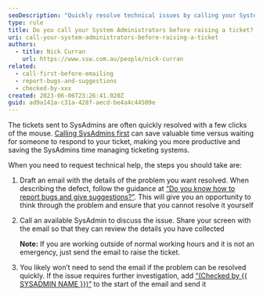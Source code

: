 ```yaml
---
seoDescription: "Quickly resolve technical issues by calling your System Administrators before raising a ticket, saving time and increasing productivity."
type: rule
title: Do you call your System Administrators before raising a ticket?
uri: call-your-system-administrators-before-raising-a-ticket
authors:
  - title: Nick Curran
    url: https://www.ssw.com.au/people/nick-curran
related:
  - call-first-before-emailing
  - report-bugs-and-suggestions
  - checked-by-xxx
created: 2023-06-06T23:26:41.020Z
guid: ad9a141a-c31a-428f-aecd-be4a4c44509e
---
```


The tickets sent to SysAdmins are often quickly resolved with a few clicks of the mouse. [Calling SysAdmins first](/call-first-before-emailing) can save valuable time versus waiting for someone to respond to your ticket, making you more productive and saving the SysAdmins time managing ticketing systems.

When you need to request technical help, the steps you should take are:

1. Draft an email with the details of the problem you want resolved. When describing the defect, follow the guidance at [“Do you know how to report bugs and give suggestions?”](/report-bugs-and-suggestions). This will give you an opportunity to think through the problem and ensure that you cannot resolve it yourself

2. Call an available SysAdmin to discuss the issue. Share your screen with the email so that they can review the details you have collected

    **Note:** If you are working outside of normal working hours and it is not an emergency, just send the email to raise the ticket.

3. You likely won’t need to send the email if the problem can be resolved quickly. If the issue requires further investigation, add [“(Checked by {{ SYSADMIN NAME }})”](/checked-by-xxx) to the start of the email and send it
